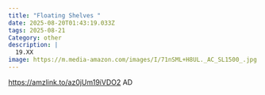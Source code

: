 ```yaml
---
title: "Floating Shelves "
date: 2025-08-20T01:43:19.033Z
tags: 2025-08-21
Category: other
description: |
  19.XX
image: https://m.media-amazon.com/images/I/71nSML+H8UL._AC_SL1500_.jpg
---
```

https://amzlink.to/az0jUm19iVDO2    AD